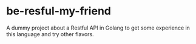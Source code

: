 # be-resful-my-friend
A dummy project about a Restful API in Golang to get some experience in this language and try other flavors.
